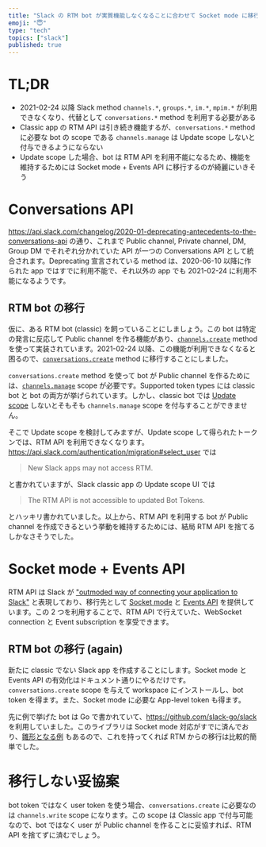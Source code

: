 ```yaml
---
title: "Slack の RTM bot が実質機能しなくなることに合わせて Socket mode に移行する"
emoji: "😇"
type: "tech"
topics: ["slack"]
published: true
---
```


# TL;DR
- 2021-02-24 以降 Slack method `channels.*`, `groups.*`, `im.*`, `mpim.*` が利用できなくなり、代替として `conversations.*` method を利用する必要がある
- Classic app の RTM API は引き続き機能するが、`conversations.*` method に必要な bot の scope である `channels.manage` は Update scope しないと付与できるようにならない
- Update scope した場合、bot は RTM API を利用不能になるため、機能を維持するためには Socket mode + Events API に移行するのが綺麗にいきそう


# Conversations API
https://api.slack.com/changelog/2020-01-deprecating-antecedents-to-the-conversations-api の通り、これまで Public channel, Private channel, DM, Group DM でそれぞれ分かれていた API が一つの Conversations API として統合されます。Deprecating 宣言されている method は、2020-06-10 以降に作られた app ではすでに利用不能で、それ以外の app でも 2021-02-24 に利用不能になるようです。

## RTM bot の移行
仮に、ある RTM bot (classic) を飼っていることにしましょう。この bot は特定の発言に反応して Public channel を作る機能があり、[`channels.create`](https://api.slack.com/methods/channels.create) method を使って実装されています。2021-02-24 以降、この機能が利用できなくなると困るので、[`conversations.create`](https://api.slack.com/methods/conversations.create) method に移行することにしました。

`conversations.create` method を使って bot が Public channel を作るためには、[`channels.manage`](https://api.slack.com/scopes/channels:manage) scope が必要です。Supported token types には classic bot と bot の両方が挙げられています。しかし、classic bot では [Update scope](https://api.slack.com/authentication/migration#update_ui) しないとそもそも `channels.manage` scope を付与することができません。

そこで Update scope を検討してみますが、Update scope して得られたトークンでは、RTM API を利用できなくなります。https://api.slack.com/authentication/migration#select_user では

> New Slack apps may not access RTM.

と書かれていますが、Slack classic app の Update scope UI では

> The RTM API is not accessible to updated Bot Tokens.

とハッキリ書かれていました。以上から、RTM API を利用する bot が Public channel を作成できるという挙動を維持するためには、結局 RTM API を捨てるしかなさそうでした。

# Socket mode + Events API
RTM API は Slack が ["outmoded way of connecting your application to Slack"](https://api.slack.com/start/planning/choosing#choosing-the-right-apis__real-time-messagnig) と表現しており、移行先として [Socket mode](https://api.slack.com/apis/connections/socket) と [Events API](https://api.slack.com/apis/connections/events-api) を提供しています。この 2 つを利用することで、RTM API で行えていた、WebSocket connection と Event subscription を享受できます。

## RTM bot の移行 (again)
新たに classic でない Slack app を作成することにします。Socket mode と Events API の有効化はドキュメント通りにやるだけです。`conversations.create` scope を与えて workspace にインストールし、bot token を得ます。また、Socket mode に必要な App-level token も得ます。

先に例で挙げた bot は Go で書かれていて、https://github.com/slack-go/slack を利用していました。このライブラリは Socket mode 対応がすでに済んでおり、[雛形となる例](https://github.com/slack-go/slack/blob/master/examples/socketmode/socketmode.go) もあるので、これを持ってくれば RTM からの移行は比較的簡単でした。

# 移行しない妥協案
bot token ではなく user token を使う場合、`conversations.create` に必要なのは `channels.write` scope になります。この scope は Classic app で付与可能なので、bot ではなく user が Public channel を作ることに妥協すれば、RTM API を捨てずに済むでしょう。
